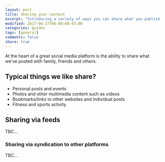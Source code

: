 ```yaml
---
layout: post
title: Sharing your content
excerpt: "Introducing a variety of ways you can share what you publish with others"
modified: 2017-06-27T00:00:00-03:00
categories: guides
tags: [general]
comments: false
share: true
---
```

At the heart of a great social media platform is the ability to share what we've posted with family, friends and others.

## Typical things we like share?
- Personal posts and events
- Photos and other multimedia content such as videos
- Bookmarks/links to other websites and individual posts
- Fitness and sports activity

## Sharing via feeds
TBC...

### Sharing via syndication to other platforms
TBC...
